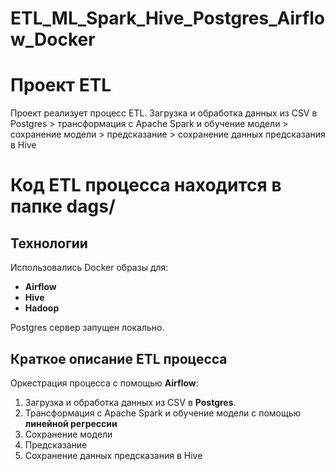# ETL_ML_Spark_Hive_Postgres_Airflow_Docker

# Проект ETL

Проект реализует процесс ETL. Загрузка и обработка данных из CSV в Postgres  >  трансформация с Apache Spark и обучение модели >  сохранение модели > предсказание >
сохранение данных предсказания в Hive

# Код ETL процесса находится в папке **dags/**
   
## Технологии

Использовались Docker образы для:
- **Airflow**
- **Hive**
- **Hadoop**

Postgres сервер запущен локально.

## Краткое описание ETL процесса

Оркестрация процесса с помощью **Airflow**:
1. Загрузка и обработка данных из CSV в **Postgres**.
2. Трансформация с Apache Spark и обучение модели c помощью **линейной регрессии**
3. Cохранение модели
4. Предсказание
5. Сохранение данных предсказания в Hive

